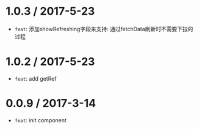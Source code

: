 
1.0.3 / 2017-5-23
==================
* `feat`: 添加showRefreshing字段来支持: 通过fetchData刷新时不需要下拉的过程


1.0.2 / 2017-5-23
==================
* `feat`: add getRef

0.0.9 / 2017-3-14
==================
* `feat`: init component